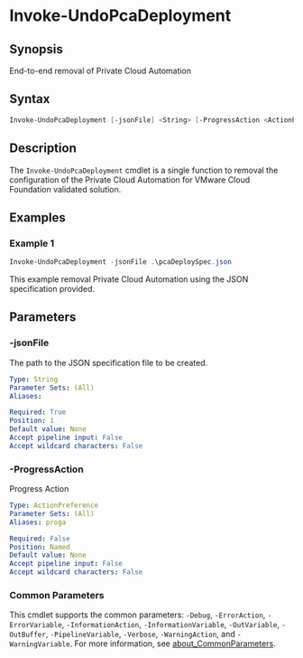 # Invoke-UndoPcaDeployment

## Synopsis

End-to-end removal of Private Cloud Automation

## Syntax

```powershell
Invoke-UndoPcaDeployment [-jsonFile] <String> [-ProgressAction <ActionPreference>] [<CommonParameters>]
```

## Description

The `Invoke-UndoPcaDeployment` cmdlet is a single function to removal the configuration of the Private Cloud Automation
for VMware Cloud Foundation validated solution.

## Examples

### Example 1

```powershell
Invoke-UndoPcaDeployment -jsonFile .\pcaDeploySpec.json
```

This example removal Private Cloud Automation using the JSON specification provided.

## Parameters

### -jsonFile

The path to the JSON specification file to be created.

```yaml
Type: String
Parameter Sets: (All)
Aliases:

Required: True
Position: 1
Default value: None
Accept pipeline input: False
Accept wildcard characters: False
```

### -ProgressAction

Progress Action

```yaml
Type: ActionPreference
Parameter Sets: (All)
Aliases: proga

Required: False
Position: Named
Default value: None
Accept pipeline input: False
Accept wildcard characters: False
```

### Common Parameters

This cmdlet supports the common parameters: `-Debug`, `-ErrorAction`, `-ErrorVariable`, `-InformationAction`, `-InformationVariable`, `-OutVariable`, `-OutBuffer`, `-PipelineVariable`, `-Verbose`, `-WarningAction`, and `-WarningVariable`. For more information, see [about_CommonParameters](http://go.microsoft.com/fwlink/?LinkID=113216).
